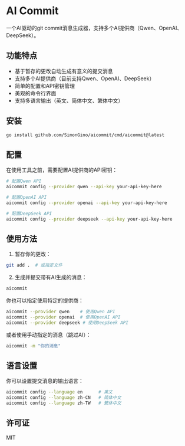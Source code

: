 # AI Commit

一个AI驱动的git commit消息生成器，支持多个AI提供商（Qwen、OpenAI、DeepSeek）。

## 功能特点

- 基于暂存的更改自动生成有意义的提交消息
- 支持多个AI提供商（目前支持Qwen、OpenAI、DeepSeek）
- 简单的配置和API密钥管理
- 美观的命令行界面
- 支持多语言输出（英文、简体中文、繁体中文）

## 安装

```bash
go install github.com/SimonGino/aicommit/cmd/aicommit@latest
```

## 配置

在使用工具之前，需要配置AI提供商的API密钥：

```bash
# 配置Qwen API
aicommit config --provider qwen --api-key your-api-key-here

# 配置OpenAI API
aicommit config --provider openai --api-key your-api-key-here

# 配置DeepSeek API
aicommit config --provider deepseek --api-key your-api-key-here
```

## 使用方法

1. 暂存你的更改：
```bash
git add .  # 或指定文件
```

2. 生成并提交带有AI生成的消息：
```bash
aicommit
```

你也可以指定使用特定的提供商：
```bash
aicommit --provider qwen    # 使用Qwen API
aicommit --provider openai  # 使用OpenAI API
aicommit --provider deepseek # 使用DeepSeek API
```

或者使用手动指定的消息（跳过AI）：
```bash
aicommit -m "你的消息"
```

## 语言设置

你可以设置提交消息的输出语言：
```bash
aicommit config --language en      # 英文
aicommit config --language zh-CN   # 简体中文
aicommit config --language zh-TW   # 繁体中文
```

## 许可证

MIT 